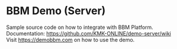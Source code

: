 # BBM Demo (Server)
Sample source code on how to integrate with BBM Platform. <br>
Documentation: https://github.com/KMK-ONLINE/demo-server/wiki <br>
Visit https://demobbm.com on how to use the demo. 
